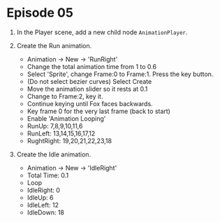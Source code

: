 # Episode 05

1. In the Player scene, add a new child node ```AnimationPlayer```.

1. Create the Run animation.

    - Animation -> New -> 'RunRight'
    - Change the total animation time from 1 to 0.6
    - Select 'Sprite', change Frame:0 to Frame:1. Press the key button.
    - (Do not select bezier curves) Select Create
    - Move the animation slider so it rests at 0.1
    - Change to Frame:2, key it.
    - Continue keying until Fox faces backwards.
    - Key frame 0 for the very last frame (back to start)
    - Enable 'Animation Looping'
    - RunUp: 7,8,9,10,11,6
    - RunLeft: 13,14,15,16,17,12
    - RughtRight: 19,20,21,22,23,18

1. Create the Idle animation.

    - Animation -> New -> 'IdleRight'
    - Total Time: 0.1
    - Loop
    - IdleRight: 0
    - IdleUp: 6
    - IdleLeft: 12
    - IdleDown: 18